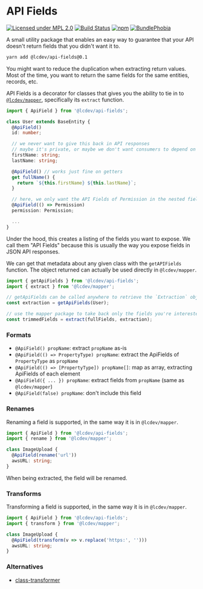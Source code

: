 # API Fields
[![Licensed under MPL 2.0](https://img.shields.io/badge/license-MPL_2.0-green.svg)](https://www.mozilla.org/en-US/MPL/2.0/)
[![Build Status](https://github.com/launchcodedev/api-fields/workflows/CI/badge.svg)](https://github.com/launchcodedev/api-fields/actions)
[![npm](https://img.shields.io/npm/v/@lcdev/api-fields.svg)](https://www.npmjs.com/package/@lcdev/api-fields)
[![BundlePhobia](https://badgen.net/bundlephobia/minzip/@lcdev/api-fields)](https://bundlephobia.com/result?p=@lcdev/api-fields@latest)

A small utility package that enables an easy way to guarantee that your API doesn't return fields
that you didn't want it to.

```bash
yarn add @lcdev/api-fields@0.1
```

You might want to reduce the duplication when extracting return values. Most of the time,
you want to return the same fields for the same entities, records, etc.

API Fields is a decorator for classes that gives you the ability to tie in to [`@lcdev/mapper`](https://github.com/launchcodedev/mapper),
specifically its `extract` function.

```typescript
import { ApiField } from '@lcdev/api-fields';

class User extends BaseEntity {
  @ApiField()
  id: number;

  // we never want to give this back in API responses
  // maybe it's private, or maybe we don't want consumers to depend on it
  firstName: string;
  lastName: string;

  @ApiField() // works just fine on getters
  get fullName() {
    return `${this.firstName} ${this.lastName}`;
  }

  // here, we only want the API Fields of Permission in the nested field
  @ApiField(() => Permission)
  permission: Permission;

  ...
}
```

Under the hood, this creates a listing of the fields you want to expose. We
call them "API Fields" because this is usually the way you expose fields in
JSON API responses.

We can get that metadata about any given class with the `getAPIFields` function.
The object returned can actually be used directly in `@lcdev/mapper`.

```typescript
import { getApiFields } from '@lcdev/api-fields';
import { extract } from '@lcdev/mapper';

// getApiFields can be called anywhere to retrieve the `Extraction` object
const extraction = getApiFields(User);

// use the mapper package to take back only the fields you're interested in
const trimmedFields = extract(fullFields, extraction);
```

### Formats
- `@ApiField() propName`: extract `propName` as-is
- `@ApiField(() => PropertyType) propName`: extract the ApiFields of `PropertyType` as `propName`
- `@ApiField(() => [PropertyType]) propName[]`: map as array, extracting ApiFields of each element
- `@ApiField({ ... }) propName`: extract fields from `propName` (same as `@lcdev/mapper`)
- `@ApiField(false) propName`: don't include this field

### Renames
Renaming a field is supported, in the same way it is in `@lcdev/mapper`.

```typescript
import { ApiField } from '@lcdev/api-fields';
import { rename } from '@lcdev/mapper';

class ImageUpload {
  @ApiField(rename('url'))
  awsURL: string;
}
```

When being extracted, the field will be renamed.

### Transforms
Transforming a field is supported, in the same way it is in `@lcdev/mapper`.

```typescript
import { ApiField } from '@lcdev/api-fields';
import { transform } from '@lcdev/mapper';

class ImageUpload {
  @ApiField(transform(v => v.replace('https:', '')))
  awsURL: string;
}
```

### Alternatives
- [class-transformer](https://github.com/typestack/class-transformer)
